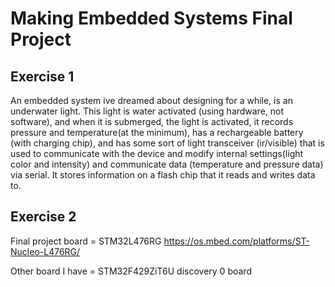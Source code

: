 # Making Embedded Systems Final Project

## Exercise 1

An embedded system ive dreamed about designing for a while, is an underwater light.
This light is water activated (using hardware, not software), and when it is submerged, the light is activated, it records pressure and temperature(at the minimum), has a rechargeable battery (with charging chip), and has some sort of light transceiver (ir/visible) that is used to communicate with the device and modify internal settings(light color and intensity) and communicate data (temperature and pressure data) via serial.  It stores information on a flash chip that it reads and writes data to.

## Exercise 2
Final project board = STM32L476RG
https://os.mbed.com/platforms/ST-Nucleo-L476RG/


Other board I have = STM32F429ZiT6U discovery 0 board


